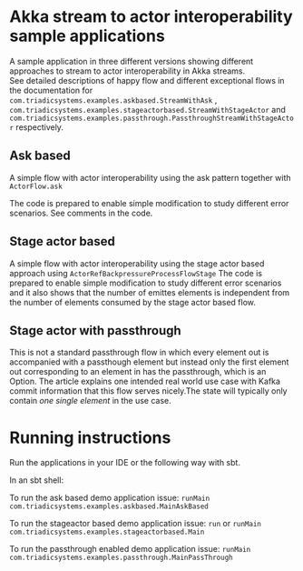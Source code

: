 # Akka stream to actor interoperability sample applications

A sample application in three different versions showing different approaches to stream to actor interoperability in Akka streams.  
See detailed descriptions of happy flow and different exceptional flows in the documentation for
`com.triadicsystems.examples.askbased.StreamWithAsk` , `com.triadicsystems.examples.stageactorbased.StreamWithStageActor`
 and `com.triadicsystems.examples.passthrough.PassthroughStreamWithStageActor` respectively.

## Ask based 
A simple flow with actor interoperability using the ask pattern together with `ActorFlow.ask`

The code is prepared to enable simple modification to study different error scenarios. 
See comments in the code. 

## Stage actor based

A simple flow with actor interoperability using the stage actor based approach using `ActorRefBackpressureProcessFlowStage`
The code is prepared to enable simple modification to study different error scenarios and it also shows that the 
number of emittes elements is independent from the number of elements consumed by the stage actor based flow. 

## Stage actor with passthrough
This is not a standard passthrough flow in which every element out is accompanied with a passthough element but instead 
only the first element out corresponding to an element in has the passthrough, which is an Option.
The article explains one intended real world use case with Kafka commit information that this flow serves nicely.The state 
will typically only contain _one single element_ in the use case.

# Running instructions

Run the applications in your IDE or the following way with sbt. 

In an sbt shell: 

To run the ask based demo application issue:
`runMain com.triadicsystems.examples.askbased.MainAskBased`

To run the stageactor based demo application issue:
`run` 
or
`runMain com.triadicsystems.examples.stageactorbased.Main`


To run the passthrough enabled demo application issue:
`runMain com.triadicsystems.examples.passthrough.MainPassThrough`
